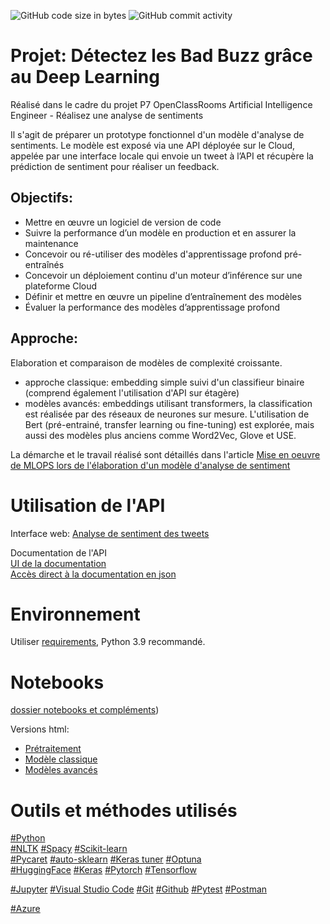 ![GitHub code size in bytes](https://img.shields.io/github/languages/code-size/cecile-aie/oc_aie_p7)
![GitHub commit activity](https://img.shields.io/github/commit-activity/m/cecile-aie/oc_aie_p7)


# Projet: Détectez les Bad Buzz grâce au Deep Learning

Réalisé dans le cadre du projet P7 OpenClassRooms Artificial Intelligence Engineer - Réalisez une analyse de sentiments <br>

Il s'agit de préparer un prototype fonctionnel d'un modèle d'analyse de sentiments. Le modèle est exposé via une API déployée sur le Cloud, appelée par une interface locale qui envoie un tweet à l’API et récupère la prédiction de sentiment pour réaliser un feedback.

## Objectifs:

- Mettre en œuvre un logiciel de version de code
- Suivre la performance d’un modèle en production et en assurer la maintenance
- Concevoir ou ré-utiliser des modèles d'apprentissage profond pré-entraînés
- Concevoir un déploiement continu d'un moteur d’inférence sur une plateforme Cloud
- Définir et mettre en œuvre un pipeline d’entraînement des modèles
- Évaluer la performance des modèles d’apprentissage profond

## Approche:
Elaboration et comparaison de modèles de complexité croissante.<br>
- approche classique: embedding simple suivi d'un classifieur binaire (comprend également l'utilisation d'API sur étagère)
- modèles avancés: embeddings utilisant transformers, la classification est réalisée par des réseaux de neurones sur mesure. L'utilisation de Bert (pré-entrainé, transfer learning ou fine-tuning) est explorée, mais aussi des modèles plus anciens comme Word2Vec, Glove et USE.  

La démarche et le travail réalisé sont détaillés dans l'article [Mise en oeuvre de MLOPS lors de l'élaboration d'un modèle d'analyse de sentiment](blog/p7_ArticleBlog.md)

# Utilisation de l'API

Interface web: [Analyse de sentiment des tweets](https://tweetseco-aqb3breuc4f6bsaj.francecentral-01.azurewebsites.net/)

Documentation de l'API <br>
[UI de la documentation](https://tweetseco-aqb3breuc4f6bsaj.francecentral-01.azurewebsites.net/docs)
<br>
[Accès direct à la documentation en json](https://tweetseco-aqb3breuc4f6bsaj.francecentral-01.azurewebsites.net/openapi.json)  <br>

# Environnement

Utiliser [requirements](requirements.txt), Python 3.9 recommandé.

# Notebooks

[dossier notebooks et compléments](./notebooks/P7_preprocessing.html))<br>

Versions html:
- [Prétraitement](./notebooks/P7_preprocessing.html)
- [Modèle classique](./notebooks/P7_approche_classique.html)
- [Modèles avancés](./notebooks/P7_modele_avance.html)

# Outils et méthodes utilisés

[#Python](https://www.python.org/)<br>
[#NLTK](https://www.nltk.org/) [#Spacy](https://spacy.io/) [#Scikit-learn](https://scikit-learn.org/stable/index.html)<br>
[#Pycaret](https://pycaret.org/) [#auto-sklearn](https://automl.github.io/auto-sklearn/master/) [#Keras tuner](https://keras.io/keras_tuner/) [#Optuna](https://optuna.org/)<br>
[#HuggingFace](https://huggingface.co/) [#Keras](https://keras.io/) [#Pytorch](https://pytorch.org/) [#Tensorflow](https://www.tensorflow.org/?hl=fr)<br>

[#Jupyter](https://jupyter.org/) [#Visual Studio Code](https://code.visualstudio.com/) [#Git](https://git-scm.com/) [#Github](https://github.com/) [#Pytest](https://docs.pytest.org/en/stable/) [#Postman](https://www.postman.com/)<br>

[#Azure](https://portal.azure.com)






